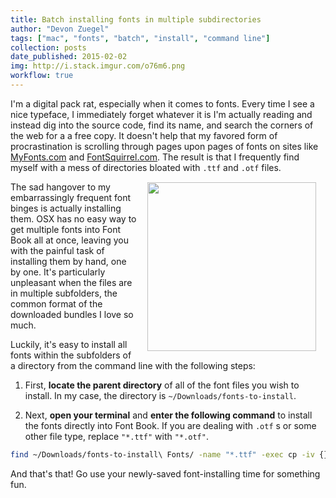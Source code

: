 ```yaml
---
title: Batch installing fonts in multiple subdirectories
author: "Devon Zuegel"
tags: ["mac", "fonts", "batch", "install", "command line"]
collection: posts
date_published: 2015-02-02
img: http://i.stack.imgur.com/o76m6.png
workflow: true
---
```


I'm a digital pack rat, especially when it comes to fonts. Every time I see a nice typeface, I immediately forget whatever it is I'm actually reading and instead dig into the source code, find its name, and search the corners of the web for a a free copy. It doesn't help that my favored form of procrastination is scrolling through pages upon pages of fonts on sites like [MyFonts.com](https://www.myfonts.com/) and [FontSquirrel.com](http://www.fontsquirrel.com/). The result is that I frequently find myself with a mess of directories bloated with `.ttf` and `.otf` files. <img src='http://i.imgur.com/VTK3tEG.png' width='270px' style='float:right; margin:15px'/>

The sad hangover to my embarrassingly frequent font binges is actually installing them. OSX has no easy way to get multiple fonts into Font Book all at once, leaving you with the painful task of installing them by hand, one by one. It's particularly unpleasant when the files are in multiple subfolders, the common format of the downloaded bundles I love so much.

Luckily, it's easy to install all fonts within the subfolders of a directory from the command line with the following steps:

1. First, **locate the parent directory** of all of the font files you wish to install. In my case, the directory is `~/Downloads/fonts-to-install`.

2. Next, **open your terminal** and **enter the following command** to install the fonts directly into Font Book. If you are dealing with `.otf` s or some other file type, replace `"*.ttf"` with `"*.otf"`.

``` bash
find ~/Downloads/fonts-to-install\ Fonts/ -name "*.ttf" -exec cp -iv {} /Library/Fonts \;
```

And that's that! Go use your newly-saved font-installing time for something fun.
